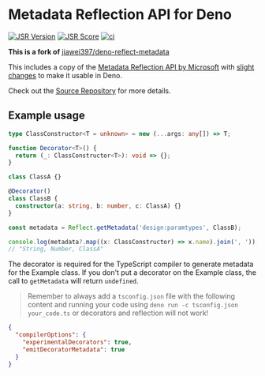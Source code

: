 # Metadata Reflection API for Deno

[![JSR Version](https://jsr.io/badges/@dx/reflect)](https://jsr.io/@dx/reflect)
[![JSR Score](https://jsr.io/badges/@dx/reflect/score)](https://jsr.io/@dx/reflect/score)
[![ci](https://github.com/thomas3577/deno-reflect-metadata/actions/workflows/deno.yml/badge.svg)](https://github.com/thomas3577/deno-reflect-metadata/actions/workflows/deno.yml)

**This is a fork of** [jiawei397/deno-reflect-metadata](https://github.com/jiawei397/deno-reflect-metadata)

This includes a copy of the
[Metadata Reflection API by Microsoft](https://github.com/rbuckton/reflect-metadata)
with
[slight changes](https://github.com/cmd-johnson/deno-reflect-metadata/commit/a39666813eb7e8b38fe563f275085b60f044af7e)
to make it usable in Deno.

Check out the [Source Repository](https://github.com/rbuckton/reflect-metadata)
for more details.

## Example usage

```ts
type ClassConstructor<T = unknown> = new (...args: any[]) => T;

function Decorator<T>() {
  return (_: ClassConstructor<T>): void => {};
}

class ClassA {}

@Decorator()
class ClassB {
  constructor(a: string, b: number, c: ClassA) {}
}

const metadata = Reflect.getMetadata('design:paramtypes', ClassB);

console.log(metadata?.map((x: ClassConstructor) => x.name).join(', '));
// "String, Number, ClassA"
```

The decorator is required for the TypeScript compiler to generate metadata for
the Example class. If you don't put a decorator on the Example class, the call
to `getMetadata` will return `undefined`.

> Remember to always add a `tsconfig.json` file with the following content and
> running your code using `deno run -c tsconfig.json your_code.ts` or decorators
> and reflection will not work!

```json
{
  "compilerOptions": {
    "experimentalDecorators": true,
    "emitDecoratorMetadata": true
  }
}
```
